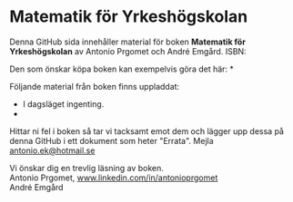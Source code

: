 # Matematik för Yrkeshögskolan
Denna GitHub sida innehåller material för boken **Matematik för Yrkeshögskolan** av Antonio Prgomet och André Emgård. ISBN:

Den som önskar köpa boken kan exempelvis göra det här: 
* 

Följande material från boken finns uppladdat: 
* I dagsläget ingenting.
* 

Hittar ni fel i boken så tar vi tacksamt emot dem och lägger upp dessa på denna GitHub i ett dokument som heter "Errata". Mejla antonio.ek@hotmail.se 


Vi önskar dig en trevlig läsning av boken. <br>
Antonio Prgomet, www.linkedin.com/in/antonioprgomet <br>
André Emgård

